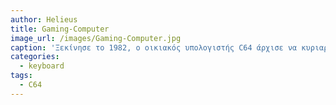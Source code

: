 ```yaml
---
author: Helieus
title: Gaming-Computer
image_url: /images/Gaming-Computer.jpg
caption: 'Ξεκίνησε το 1982, ο οικιακός υπολογιστής C64 άρχισε να κυριαρχεί στη σκηνή του σπιτιού σε όλη τη δεκαετία του '80. Εκατομμύρια μονάδες πωλήθηκαν σε ολόκληρο τον κόσμο και έχουν ιδιαίτερη θέση στις καρδιές των πρώην ιδιοκτητών τους.'
categories:
  - keyboard
tags:
  - C64
---
```

